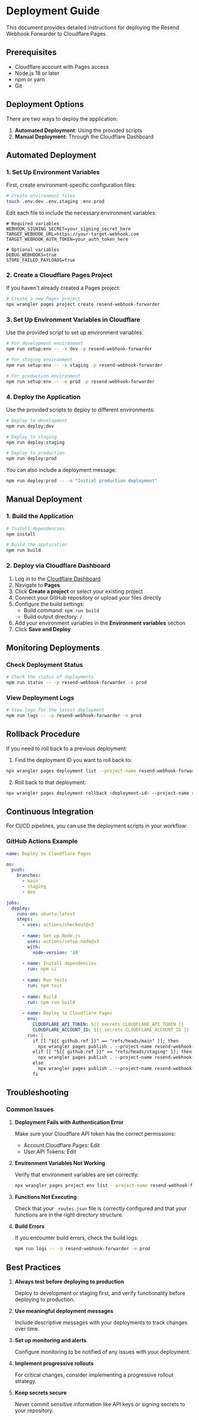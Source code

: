 # Deployment Guide

This document provides detailed instructions for deploying the Resend Webhook Forwarder to Cloudflare Pages.

## Prerequisites

- Cloudflare account with Pages access
- Node.js 18 or later
- npm or yarn
- Git

## Deployment Options

There are two ways to deploy the application:

1. **Automated Deployment**: Using the provided scripts
2. **Manual Deployment**: Through the Cloudflare Dashboard

## Automated Deployment

### 1. Set Up Environment Variables

First, create environment-specific configuration files:

```bash
# Create environment files
touch .env.dev .env.staging .env.prod
```

Edit each file to include the necessary environment variables:

```
# Required variables
WEBHOOK_SIGNING_SECRET=your_signing_secret_here
TARGET_WEBHOOK_URL=https://your-target-webhook.com
TARGET_WEBHOOK_AUTH_TOKEN=your_auth_token_here

# Optional variables
DEBUG_WEBHOOKS=true
STORE_FAILED_PAYLOADS=true
```

### 2. Create a Cloudflare Pages Project

If you haven't already created a Pages project:

```bash
# Create a new Pages project
npx wrangler pages project create resend-webhook-forwarder
```

### 3. Set Up Environment Variables in Cloudflare

Use the provided script to set up environment variables:

```bash
# For development environment
npm run setup:env -- -e dev -p resend-webhook-forwarder

# For staging environment
npm run setup:env -- -e staging -p resend-webhook-forwarder

# For production environment
npm run setup:env -- -e prod -p resend-webhook-forwarder
```

### 4. Deploy the Application

Use the provided scripts to deploy to different environments:

```bash
# Deploy to development
npm run deploy:dev

# Deploy to staging
npm run deploy:staging

# Deploy to production
npm run deploy:prod
```

You can also include a deployment message:

```bash
npm run deploy:prod -- -m "Initial production deployment"
```

## Manual Deployment

### 1. Build the Application

```bash
# Install dependencies
npm install

# Build the application
npm run build
```

### 2. Deploy via Cloudflare Dashboard

1. Log in to the [Cloudflare Dashboard](https://dash.cloudflare.com/)
2. Navigate to **Pages**
3. Click **Create a project** or select your existing project
4. Connect your GitHub repository or upload your files directly
5. Configure the build settings:
   - Build command: `npm run build`
   - Build output directory: `/`
6. Add your environment variables in the **Environment variables** section
7. Click **Save and Deploy**

## Monitoring Deployments

### Check Deployment Status

```bash
# Check the status of deployments
npm run status -- -p resend-webhook-forwarder -e prod
```

### View Deployment Logs

```bash
# View logs for the latest deployment
npm run logs -- -p resend-webhook-forwarder -e prod
```

## Rollback Procedure

If you need to roll back to a previous deployment:

1. Find the deployment ID you want to roll back to:

```bash
npx wrangler pages deployment list --project-name resend-webhook-forwarder
```

2. Roll back to that deployment:

```bash
npx wrangler pages deployment rollback <deployment-id> --project-name resend-webhook-forwarder
```

## Continuous Integration

For CI/CD pipelines, you can use the deployment scripts in your workflow:

### GitHub Actions Example

```yaml
name: Deploy to Cloudflare Pages

on:
  push:
    branches:
      - main
      - staging
      - dev

jobs:
  deploy:
    runs-on: ubuntu-latest
    steps:
      - uses: actions/checkout@v3
      
      - name: Set up Node.js
        uses: actions/setup-node@v3
        with:
          node-version: '18'
          
      - name: Install dependencies
        run: npm ci
        
      - name: Run tests
        run: npm test
        
      - name: Build
        run: npm run build
        
      - name: Deploy to Cloudflare Pages
        env:
          CLOUDFLARE_API_TOKEN: ${{ secrets.CLOUDFLARE_API_TOKEN }}
          CLOUDFLARE_ACCOUNT_ID: ${{ secrets.CLOUDFLARE_ACCOUNT_ID }}
        run: |
          if [[ "${{ github.ref }}" == "refs/heads/main" ]]; then
            npx wrangler pages publish . --project-name resend-webhook-forwarder
          elif [[ "${{ github.ref }}" == "refs/heads/staging" ]]; then
            npx wrangler pages publish . --project-name resend-webhook-forwarder --branch staging
          else
            npx wrangler pages publish . --project-name resend-webhook-forwarder --branch dev
          fi
```

## Troubleshooting

### Common Issues

1. **Deployment Fails with Authentication Error**

   Make sure your Cloudflare API token has the correct permissions:
   - Account.Cloudflare Pages: Edit
   - User.API Tokens: Edit

2. **Environment Variables Not Working**

   Verify that environment variables are set correctly:
   ```bash
   npx wrangler pages project env list --project-name resend-webhook-forwarder --env prod
   ```

3. **Functions Not Executing**

   Check that your `_routes.json` file is correctly configured and that your functions are in the right directory structure.

4. **Build Errors**

   If you encounter build errors, check the build logs:
   ```bash
   npm run logs -- -p resend-webhook-forwarder -e prod
   ```

## Best Practices

1. **Always test before deploying to production**
   
   Deploy to development or staging first, and verify functionality before deploying to production.

2. **Use meaningful deployment messages**
   
   Include descriptive messages with your deployments to track changes over time.

3. **Set up monitoring and alerts**
   
   Configure monitoring to be notified of any issues with your deployment.

4. **Implement progressive rollouts**
   
   For critical changes, consider implementing a progressive rollout strategy.

5. **Keep secrets secure**
   
   Never commit sensitive information like API keys or signing secrets to your repository.
